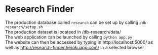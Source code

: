 # Research Finder
The production database called `research` can be set up by calling `/db-research/setup.sh`  
The production dataset is locateed in /db-research/data/  
The web application can be launched by calling `python app.py`  
The website can then be accessed by typing in http://localhost:5000/ as well as http://research-finder.herokuapp.com/ in a selected browser
